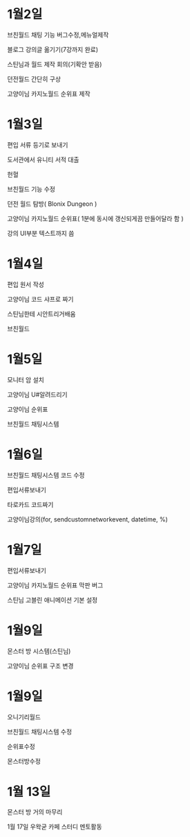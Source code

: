 # 1월2일

브친월드 채팅 기능 버그수정,메뉴얼제작

블로그 강의글 옮기기(7강까지 완료)

스틴님과 월드 제작 회의(기확안 받음)

던전월드 간단히 구상

고양이님 카지노월드 순위표 제작

# 1월3일

편입 서류 등기로 보내기

도서관에서 유니티 서적 대출

헌혈

브친월드 기능 수정

던전 월드 탐방( Blonix Dungeon )

고양이님 카지노월드 순위표( 1분에 동시에 갱신되게끔 만들어달라 함 )

강의 UI부분 텍스트까지 씀

# 1월4일

편입 원서 작성

고양이님 코드 샤프로 짜기

스틴님한테 시안트리거배움

브친월드

# 1월5일

모니터 암 설치

고양이님 U#알려드리기

고양이님 순위표

브친월드 채팅시스템

# 1월6일

브친월드 채팅시스템 코드 수정

편입서류보내기

타로카드 코드짜기

고양이님강의(for, sendcustomnetworkevent, datetime, %)

# 1월7일

편입서류보내기

고양이님 카지노월드 순위표 막판 버그

스틴님 고블린 애니메이션 기본 설정

# 1월9일

몬스터 방 시스템(스틴님)

고양이님 순위표 구조 변경

# 1월9일

오니기리월드

브친월드 채팅시스템 수정

순위표수정

몬스터방수정

# 1월 13일 

몬스터 방 거의 마무리

1월 17일 우왁굳 카페 스터디 멘토활동





